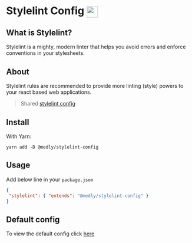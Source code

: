 # Stylelint Config <img style="vertical-align: middle" height="30" src="https://cdn.freebiesupply.com/logos/large/2x/stylelint-logo-png-transparent.png">

## What is Stylelint?

 Stylelint is a mighty, modern linter that helps you avoid errors and enforce conventions in your stylesheets.

## About

Stylelint rules are recommended to provide more linting (style) powers to your react based web applications.

> Shared [stylelint config](https://stylelint.io/user-guide/configure/)

## Install

With Yarn:

```shell
yarn add -D @medly/stylelint-config
```

## Usage

Add below line in your `package.json`

```json
{
 "stylelint": { "extends": "@medly/stylelint-config" }
}
```

## Default config

To view the default config click [here](index.json)